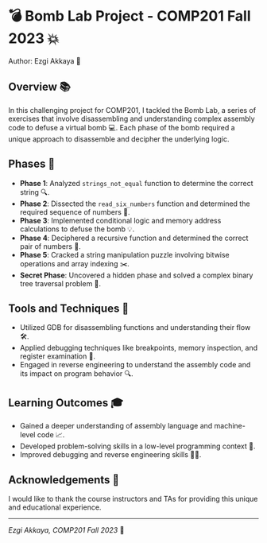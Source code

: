 # 💣 Bomb Lab Project - COMP201 Fall 2023 💥

Author: Ezgi Akkaya 🌟

## Overview 📚

In this challenging project for COMP201, I tackled the Bomb Lab, a series of exercises that involve disassembling and understanding complex assembly code to defuse a virtual bomb 💻. Each phase of the bomb required a unique approach to disassemble and decipher the underlying logic.

## Phases 🧩

- **Phase 1**: Analyzed `strings_not_equal` function to determine the correct string 🔍.
- **Phase 2**: Dissected the `read_six_numbers` function and determined the required sequence of numbers 🔢.
- **Phase 3**: Implemented conditional logic and memory address calculations to defuse the bomb 💡.
- **Phase 4**: Deciphered a recursive function and determined the correct pair of numbers 🔄.
- **Phase 5**: Cracked a string manipulation puzzle involving bitwise operations and array indexing ✂️.
- **Secret Phase**: Uncovered a hidden phase and solved a complex binary tree traversal problem 🌳.

## Tools and Techniques 🔧

- Utilized GDB for disassembling functions and understanding their flow 🛠️.
- Applied debugging techniques like breakpoints, memory inspection, and register examination 🐞.
- Engaged in reverse engineering to understand the assembly code and its impact on program behavior 🔍.

## Learning Outcomes 🎓

- Gained a deeper understanding of assembly language and machine-level code 📈.
- Developed problem-solving skills in a low-level programming context 🧠.
- Improved debugging and reverse engineering skills 👩‍💻.

## Acknowledgements 🙏

I would like to thank the course instructors and TAs for providing this unique and educational experience.

---

_Ezgi Akkaya, COMP201 Fall 2023_ 🎉

